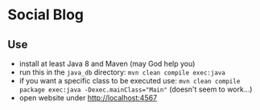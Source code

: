 # Social Blog

## Use

- install at least Java 8 and Maven (may God help you)
- run this in the `java_db` directory: `mvn clean compile exec:java`
- if you want a specific class to be executed use: `mvn clean compile package exec:java -Dexec.mainClass="Main"` (doesn't seem to work...)
- open website under [http://localhost:4567](http://localhost:4567)
